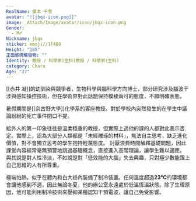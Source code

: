 ```yaml
---
RealName: 榎本 千雪
avatar: "![jbqx-icon.png]]"
image: _Attach/Image/avatar/icon/jbqx-icon.png
Gender:
  - M♂
Nickname: jbqx
sticker: emoji//1f489
Height: "185"
正面感情觸發物: ""
Identity: 教授 / 科學家(生科)教授 / 科學家(生科)
category: Chara
Age: "27"
---
```


[[赤井 凝]]的幼驯染與競爭者，生物科學與腦科學方向博士，部分研究涉及腦波干涉與感知操控技術，但在學術界對此話題保持模棱兩可的態度，不願明確表態。

暑假期間是[[奈古野大學]]化學系的客座教授。對於學校內突然發生的在學生中議論紛紛的死亡事件閉口不提。

給外人的第一印象往往是溫柔穩重的教授，但實際上過他的課的人都對此表示否定。實際上，認為大部分人類都是「未經雕琢的材料」，無法自主思考，缺乏進化價值，對不會獨立思考的學生抱持輕蔑態度。
討厭浪費時間解釋基礎問題，因此課堂內容經常毫無預警地跳過基礎概念，直接進入高階理論，讓學生難以適應。
與其說是對人性冷淡，不如說是對「低效能的大腦」失去興趣，只對極少數能跟上自己思維的人有所尊重。

極端怕熱，似乎在體內和白大褂內裝備了制冷裝置。任何溫度超過**23°C**的環境都會讓他感到不適，因此無論冬夏，他的辦公室永遠處於低溫恆溫狀態。除了生理原因，他可能利用制冷技術來壓抑某種認知干預電波，讓自己免受影響。